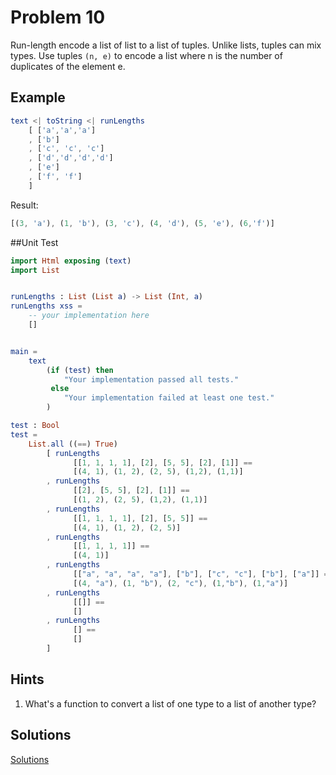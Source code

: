 # Problem 10

Run-length encode a list of list to a list of tuples. Unlike lists, tuples can mix types. Use tuples ```(n, e)``` to encode a list where n is the number of duplicates of the element e.

## Example
```elm
text <| toString <| runLengths 
    [ ['a','a','a']
    , ['b']
    , ['c', 'c', 'c']
    , ['d','d','d','d']
    , ['e']
    , ['f', 'f']
    ]
```
  
Result:

```elm
[(3, 'a'), (1, 'b'), (3, 'c'), (4, 'd'), (5, 'e'), (6,'f')]
```

##Unit Test
```elm
import Html exposing (text)
import List 


runLengths : List (List a) -> List (Int, a)
runLengths xss =
    -- your implementation here
    []


main =
    text
        (if (test) then
            "Your implementation passed all tests."
         else
            "Your implementation failed at least one test."
        )

test : Bool
test =
    List.all ((==) True)
        [ runLengths 
              [[1, 1, 1, 1], [2], [5, 5], [2], [1]] == 
              [(4, 1), (1, 2), (2, 5), (1,2), (1,1)]
        , runLengths 
              [[2], [5, 5], [2], [1]] ==
              [(1, 2), (2, 5), (1,2), (1,1)]
        , runLengths 
              [[1, 1, 1, 1], [2], [5, 5]] == 
              [(4, 1), (1, 2), (2, 5)]
        , runLengths 
              [[1, 1, 1, 1]] == 
              [(4, 1)]
        , runLengths 
              [["a", "a", "a", "a"], ["b"], ["c", "c"], ["b"], ["a"]] ==
              [(4, "a"), (1, "b"), (2, "c"), (1,"b"), (1,"a")]
        , runLengths 
              [[]] ==
              []
        , runLengths 
              [] ==
              []
        ]
```

## Hints
1. What's a function to convert a list of one type to a list of another type? 

## Solutions
[Solutions](problem_10_solutions.md)


